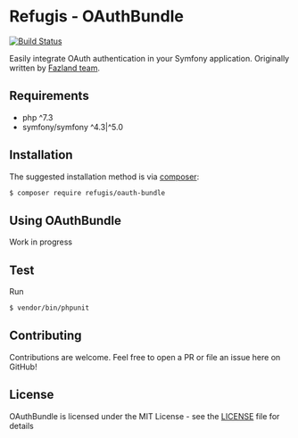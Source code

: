 Refugis - OAuthBundle
=====================
[![Build Status](https://travis-ci.com/refugis/oauth-bundle.svg?branch=master)](https://travis-ci.com/refugis/oauth-bundle)

Easily integrate OAuth authentication in your Symfony application.
Originally written by [Fazland team](https://www.github.com/fazland/elastica-odm-bundle).

Requirements
------------
- php ^7.3
- symfony/symfony ^4.3|^5.0

Installation
------------
The suggested installation method is via [composer](https://getcomposer.org/):

```sh
$ composer require refugis/oauth-bundle
```

Using OAuthBundle
--------------
Work in progress

Test
----
Run 
```sh
$ vendor/bin/phpunit
```

Contributing
------------
Contributions are welcome. Feel free to open a PR or file an issue here on GitHub!

License
-------
OAuthBundle is licensed under the MIT License - see the [LICENSE](https://github.com/refugis/oauth-bundle/blob/master/LICENSE) file for details
